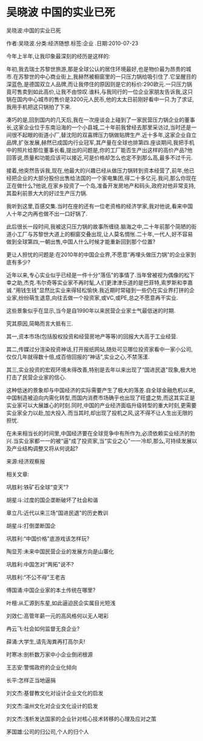 # 吴晓波  中国的实业已死    
    
吴晓波:中国的实业已死    
作者:吴晓波.分类:经济随想.标签:企业 .日期:2010-07-23    
今年上半年,让我印象最深刻的经历是这样的:    
年初,我去瑞士苏黎世旅游,那是全球公认的居住环境最好,也是物价最为昂贵的城市.在苏黎世的中心商业街上,我赫然被橱窗里的一只压力锅给吸引住了.它呈醒目的深蓝色,是德国双立人品牌,而让我停住的原因则是它的标价:290欧元.一只压力锅竟可售卖到如此高价,让我不由惊叹.谁料,与我同行的一位企业家朋友告诉我,这只锅在国内中心城市的售价是3200元人民币,他的太太日前刚好看中一只.为了求证,我用手机把这只锅拍了下来.    
凑巧的是,回到国内的几天后,我在一次座谈会上碰到了一家民营压力锅企业的董事长,这家企业位于东南沿海的一个小县城,二十年前我曾经去那里采访过,当时还是一间很不起眼的街道小厂,替沈阳的双喜牌压力锅做贴牌生产.近十多年,这家企业自立品牌,扩张发展,赫然已成国内行业冠军,其产量在全球也排第四.座谈期间,我把手机中的照片给那位董事长看,提出的问题是,你的工厂能否生产出这样的高价产品?他回答说,质量和功能应该可以接近,可是价格却怎么也定不到那么高,最多不过千元.    
接着,他突然告诉我,现在,他最大的兴趣已经从做压力锅转到资本经营了,前年,他已经把企业的大部分股份出售给法国的一个家电集团,得二十多亿元.我问,那么你现在正在做什么?他说,在家乡投资了一个岛,准备开发房地产和码头,政府对他非常支持,其盈利前景大大的好过生产压力锅.    
我听到这里,百感交集.当时在座的还有一位老资格的经济学家,我对他说,看来中国人十年之内再也做不出一口好锅了.    
此后很长一段时间,我被这只压力锅的故事所缠绕.脑海之中,二十年前那个简陋的街道小工厂与苏黎世大道上的橱窗交叠出现,让人莫名惆怅.二十年,一代人,好不容易做到全球第四,一朝出售,中国人什么时候才能重新回到那个位置?    
更让人担忧的问题是:在2010年的中国企业界,不愿意“再埋头做压力锅"的企业家到底有多少?    
近年以来,专心实业似乎已经是一件十分“落伍"的事情了.当年曾被视为偶像的松下幸之助,杰克.韦尔奇等实业家不再时髦,人们更津津乐道的是巴菲特,索罗斯和李嘉诚.“用钱生钱"显然比实业来得轻松愉快.我近期时常碰到一些仍在实业界打拼的企业家,纷纷萌生退意,向往去做一个投资家,或VC,或PE,总之不愿意再干实业.    
这些景象似乎在显示,当今是自1990年以来民营企业家士气最低迷的时期.    
究其原因,简略而言大抵有三.    
其一,资本市场(包括股权投资和经营房地产等等)的回报大大高于工业经营.    
其二,传媒过分渲染投资神话,打开报纸网站,随处可见哪位投资家看中一家小公司,仅仅几年就得数十倍,成百倍回报的“神话",实业之心,不禁荡漾.    
其三,实业投资的宏观环境未得改善,特别是去年以来出现了“国进民退"现象,极大地打击了民营企业家的信心.    
这种低迷的景象却与中国经济的实际需要产生了极大的落差.自全球金融危机以来,中国制造被迫向内需化转型,而国内消费市场确乎也出现了旺盛之势,而这其实正是实业家可以大展雄心的时刻.同时,中国的产业经济面临升级转型的重大时刻,更需要实业家全力以赴,加大投入.而当其时,却出现了投机之风,这不得不让人生出无限的担忧.    
在未来相当长的时间里,中国经济要在全球竞争中有所作为,必须依赖实业经济的勃兴.当实业家都一一的被“逼"成了投资家,当“实业之心"一一冷却,那么,可持续发展以及产业结构调整又将从何说起?    
来源:经济观察报    
    
相关文章:    
巩胜利:铁矿石全球“变天"?    
胡星斗:过度的国企垄断破坏了社会和谐    
章立凡:近代以来三场“国进民退"的历史教训    
胡星斗:打倒垄断国企    
巩胜利:“中国价格"底游戏该怎样玩?    
陶显芳:未来中国民营企业的发展方向是山寨化    
巩胜利:中国怎对“两拓"说不?    
巩胜利:“不公不母"王老吉    
傅国涌:中国企业家的本土传统在哪里?    
叶檀:从汇源到东星,如此逼迫民企实属目光短浅    
刘效仁:高管年薪一元的高风格何以无人喝彩    
冉云飞:社会如何监督无良企业?    
薛涌:大学生,请先淘粪再打高尔夫!    
时寒冰:剖析数万家中小企业倒闭根源    
王志安:警惕政府的企业化倾向    
长平:怎样正当地逼捐    
刘文杰:基督教文化对设计企业文化的启发    
刘文杰:温州文化对企业文化设计的启发    
刘文杰:浅析发达国家的企业针对核心技术转移的心理及应对之策    
茅国雄:公司的归公司,个人的归个人